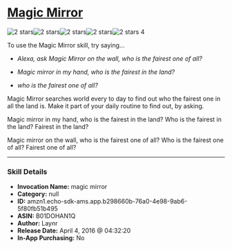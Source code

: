 # [Magic Mirror](http://alexa.amazon.com/#skills/amzn1.echo-sdk-ams.app.b298660b-76a0-4e98-9ab6-5f80fb51b495)
![2 stars](../../images/ic_star_black_18dp_1x.png)![2 stars](../../images/ic_star_black_18dp_1x.png)![2 stars](../../images/ic_star_border_black_18dp_1x.png)![2 stars](../../images/ic_star_border_black_18dp_1x.png)![2 stars](../../images/ic_star_border_black_18dp_1x.png) 4

To use the Magic Mirror skill, try saying...

* *Alexa, ask Magic Mirror on the wall, who is the fairest one of all?*

* *Magic mirror in my hand, who is the fairest in the land?*

* *who is the fairest one of all?*

Magic Mirror searches world every to day to find out who the fairest one in all the land is. Make it part of your daily routine to find out, by asking.

Magic mirror in my hand, who is the fairest in the land?
Who is the fairest in the land?
Fairest in the land?

Magic mirror on the wall, who is the fairest one of all?
Who is the fairest one of all?
Fairest one of all?

***

### Skill Details

* **Invocation Name:** magic mirror
* **Category:** null
* **ID:** amzn1.echo-sdk-ams.app.b298660b-76a0-4e98-9ab6-5f80fb51b495
* **ASIN:** B01DOHAN1Q
* **Author:** Laynr
* **Release Date:** April 4, 2016 @ 04:32:20
* **In-App Purchasing:** No
